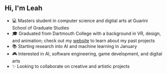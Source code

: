 ## Hi, I'm Leah 

- :computer: Masters student in computer science and digtial arts at Guarini School of Graduate Studies
- :mortar_board: Graduated from Dartmouth College with a background in VR, design, and animation; check out my [website](https://llbranstetter.wixsite.com/leah-branstetter-por) to learn about my past projects
- :books: Starting research into AI and machine learning in January
- :video_game: Interested in AI, software engineering, game development, and digital arts
- :sparkles: Looking to collaborate on creative and artistic projects

<!--- [Leah's GitHub stats](https://github-readme-stats.vercel.app/api?username=llbranstetter&show_icons=true&theme=merko)--->
